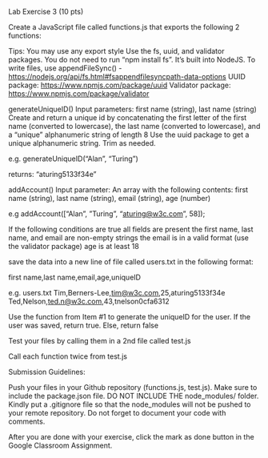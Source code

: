 Lab Exercise 3 (10 pts)

Create a JavaScript file called functions.js that exports the following 2 functions:

Tips:
You may use any export style
Use the fs, uuid, and validator packages. 
You do not need to run “npm install fs”. It’s built into NodeJS.
To write files, use appendFileSync() -  https://nodejs.org/api/fs.html#fsappendfilesyncpath-data-options
UUID package: https://www.npmjs.com/package/uuid
Validator package: https://www.npmjs.com/package/validator

generateUniqueID()
Input parameters: first name (string), last name (string)
Create and return a unique id by concatenating the first letter of the first name (converted to lowercase), the last name (converted to lowercase), and a “unique” alphanumeric string of length 8
Use the uuid package to get a unique alphanumeric string. Trim as needed. 

e.g.
generateUniqueID(“Alan”, “Turing”)

returns: “aturing5133f34e”

addAccount()
Input parameter: An array with the following contents: first name (string), last name (string), email (string), age (number)

e.g addAccount([“Alan”, ”Turing”, “aturing@w3c.com”, 58]);

If the following conditions are true
all fields are present
the first name, last name, and email are non-empty strings
the email is in a valid format (use the validator package)
age is at least 18

save the data into a new line of file called users.txt in the following format:

first name,last name,email,age,uniqueID

e.g.
users.txt
Tim,Berners-Lee,tim@w3c.com,25,aturing5133f34e
Ted,Nelson,ted.n@w3c.com,43,tnelson0cfa6312


Use the function from Item #1 to generate the uniqueID for the user.
If the user was saved, return true. Else, return false


Test your files by calling them in a 2nd file called test.js

Call each function twice from test.js

 
Submission Guidelines:

Push your files in your Github repository (functions.js, test.js). Make sure to include the package.json file. DO NOT INCLUDE THE node_modules/ folder. Kindly put a .gitignore file so that the node_modules will not be pushed to your remote repository. Do not forget to document your code with comments.

After you are done with your exercise, click the mark as done button in the Google Classroom Assignment.
